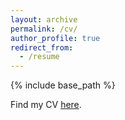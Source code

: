 ```yaml
---
layout: archive
permalink: /cv/
author_profile: true
redirect_from:
  - /resume
---
```


{% include base_path %}

Find my CV [here](https://bopang1996.github.io/files/BoPang_CV_2020.pdf).
